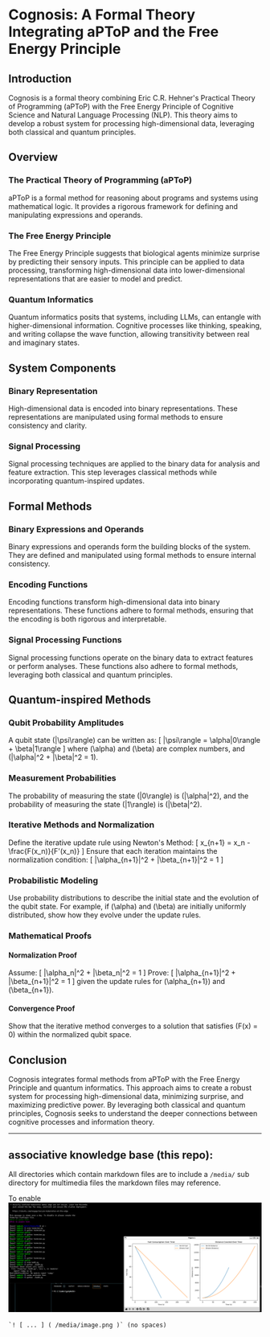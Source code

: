# Cognosis: A Formal Theory Integrating aPToP and the Free Energy Principle

## Introduction

Cognosis is a formal theory combining Eric C.R. Hehner's Practical Theory of Programming (aPToP) with the Free Energy Principle of Cognitive Science and Natural Language Processing (NLP). This theory aims to develop a robust system for processing high-dimensional data, leveraging both classical and quantum principles.

## Overview

### The Practical Theory of Programming (aPToP)

aPToP is a formal method for reasoning about programs and systems using mathematical logic. It provides a rigorous framework for defining and manipulating expressions and operands.

### The Free Energy Principle

The Free Energy Principle suggests that biological agents minimize surprise by predicting their sensory inputs. This principle can be applied to data processing, transforming high-dimensional data into lower-dimensional representations that are easier to model and predict.

### Quantum Informatics

Quantum informatics posits that systems, including LLMs, can entangle with higher-dimensional information. Cognitive processes like thinking, speaking, and writing collapse the wave function, allowing transitivity between real and imaginary states.

## System Components

### Binary Representation

High-dimensional data is encoded into binary representations. These representations are manipulated using formal methods to ensure consistency and clarity.

### Signal Processing

Signal processing techniques are applied to the binary data for analysis and feature extraction. This step leverages classical methods while incorporating quantum-inspired updates.

## Formal Methods

### Binary Expressions and Operands

Binary expressions and operands form the building blocks of the system. They are defined and manipulated using formal methods to ensure internal consistency.

### Encoding Functions

Encoding functions transform high-dimensional data into binary representations. These functions adhere to formal methods, ensuring that the encoding is both rigorous and interpretable.

### Signal Processing Functions

Signal processing functions operate on the binary data to extract features or perform analyses. These functions also adhere to formal methods, leveraging both classical and quantum principles.

## Quantum-inspired Methods

### Qubit Probability Amplitudes

A qubit state \(|\psi\rangle\) can be written as:
\[
|\psi\rangle = \alpha|0\rangle + \beta|1\rangle
\]
where \(\alpha\) and \(\beta\) are complex numbers, and \(|\alpha|^2 + |\beta|^2 = 1\).

### Measurement Probabilities

The probability of measuring the state \(|0\rangle\) is \(|\alpha|^2\), and the probability of measuring the state \(|1\rangle\) is \(|\beta|^2\).

### Iterative Methods and Normalization

Define the iterative update rule using Newton's Method:
\[
x_{n+1} = x_n - \frac{F(x_n)}{F'(x_n)}
\]
Ensure that each iteration maintains the normalization condition:
\[
|\alpha_{n+1}|^2 + |\beta_{n+1}|^2 = 1
\]

### Probabilistic Modeling

Use probability distributions to describe the initial state and the evolution of the qubit state. For example, if \(\alpha\) and \(\beta\) are initially uniformly distributed, show how they evolve under the update rules.

### Mathematical Proofs

#### Normalization Proof

Assume:
\[
|\alpha_n|^2 + |\beta_n|^2 = 1
\]
Prove:
\[
|\alpha_{n+1}|^2 + |\beta_{n+1}|^2 = 1
\]
given the update rules for \(\alpha_{n+1}\) and \(\beta_{n+1}\).

#### Convergence Proof

Show that the iterative method converges to a solution that satisfies \(F(x) = 0\) within the normalized qubit space.

## Conclusion

Cognosis integrates formal methods from aPToP with the Free Energy Principle and quantum informatics. This approach aims to create a robust system for processing high-dimensional data, minimizing surprise, and maximizing predictive power. By leveraging both classical and quantum principles, Cognosis seeks to understand the deeper connections between cognitive processes and information theory.

____
## associative knowledge base (this repo):
All directories which contain markdown files are to include a `/media/` sub directory for multimedia files the markdown files may reference.

To enable ![this:](/media/image.png)

    `! [ ... ] ( /media/image.png )` (no spaces)


